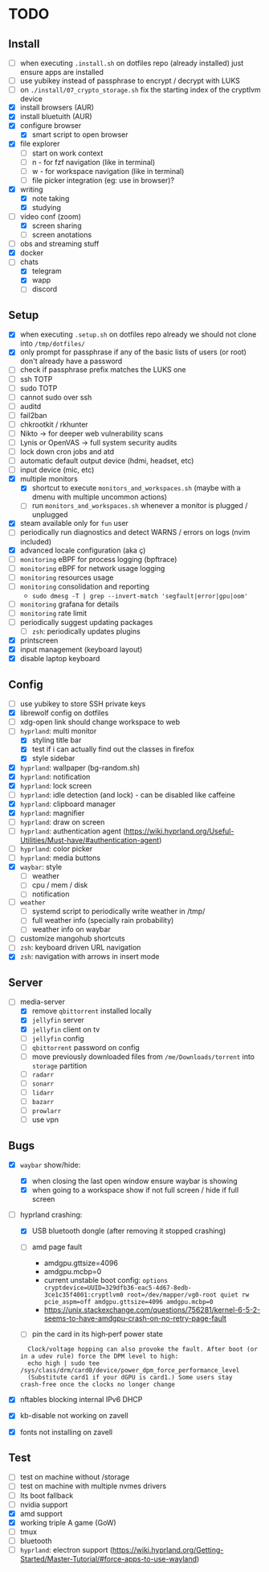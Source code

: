 # TODO

## Install

- [ ] when executing `.install.sh` on dotfiles repo (already installed) just ensure apps are installed
- [ ] use yubikey instead of passphrase to encrypt / decrypt with LUKS
- [ ] on `./install/07_crypto_storage.sh` fix the starting index of the cryptlvm device
- [x] install browsers (AUR)
- [x] install bluetuith (AUR)
- [x] configure browser
  - [x] smart script to open browser
- [x] file explorer
  - [ ] start on work context
  - [ ] n - for fzf navigation (like in terminal)
  - [ ] w - for workspace navigation (like in terminal)
  - [ ] file picker integration (eg: use in browser)?
- [x] writing
  - [x] note taking
  - [x] studying
- [ ] video conf (zoom)
  - [x] screen sharing
  - [ ] screen anotations
- [ ] obs and streaming stuff
- [x] docker
- [ ] chats
  - [x] telegram
  - [x] wapp
  - [ ] discord

## Setup

- [x] when executing `.setup.sh` on dotfiles repo already we should not clone into `/tmp/dotfiles/`
- [x] only prompt for passphrase if any of the basic lists of users (or root) don't already have a password
- [ ] check if passphrase prefix matches the LUKS one
- [ ] ssh TOTP
- [ ] sudo TOTP
- [ ] cannot sudo over ssh
- [ ] auditd
- [ ] fail2ban
- [ ] chkrootkit / rkhunter
- [ ] Nikto → for deeper web vulnerability scans
- [ ] Lynis or OpenVAS → full system security audits
- [ ] lock down cron jobs and atd
- [ ] automatic default output device (hdmi, headset, etc)
- [ ] input device (mic, etc)
- [x] multiple monitors
  - [x] shortcut to execute `monitors_and_workspaces.sh` (maybe with a dmenu with multiple uncommon actions)
  - [ ] run `monitors_and_workspaces.sh` whenever a monitor is plugged / unplugged
- [x] steam available only for `fun` user
- [ ] periodically run diagnostics and detect WARNS / errors on logs (nvim included)
- [x] advanced locale configuration (aka ç)
- [ ] `monitoring` eBPF for process logging (bpftrace)
- [ ] `monitoring` eBPF for network usage logging
- [ ] `monitoring` resources usage
- [ ] `monitoring` consolidation and reporting
  - `sudo dmesg -T | grep --invert-match 'segfault|error|gpu|oom'`
- [ ] `monitoring` grafana for details
- [ ] `monitoring` rate limit
- [ ] periodically suggest updating packages
  - [ ] `zsh`: periodically updates plugins
- [x] printscreen
- [x] input management (keyboard layout)
- [x] disable laptop keyboard

## Config

- [ ] use yubikey to store SSH private keys
- [x] librewolf config on dotfiles
- [ ] xdg-open link should change workspace to web
- [ ] `hyprland`: multi monitor
  - [x] styling title bar
  - [x] test if i can actually find out the classes in firefox
  - [x] style sidebar
- [x] `hyprland`: wallpaper (bg-random.sh)
- [x] `hyprland`: notification
- [x] `hyprland`: lock screen
- [ ] `hyprland`: idle detection (and lock) - can be disabled like caffeine
- [x] `hyprland`: clipboard manager
- [x] `hyprland`: magnifier
- [ ] `hyprland`: draw on screen
- [ ] `hyprland`: authentication agent (https://wiki.hyprland.org/Useful-Utilities/Must-have/#authentication-agent)
- [ ] `hyprland`: color picker
- [ ] `hyprland`: media buttons
- [x] `waybar`: style
  - [ ] weather
  - [ ] cpu / mem / disk
  - [ ] notification
- [ ] `weather`
  - [ ] systemd script to periodically write weather in /tmp/
  - [ ] full weather info (specially rain probability)
  - [ ] weather info on waybar
- [ ] customize mangohub shortcuts
- [ ] `zsh`: keyboard driven URL navigation
- [x] `zsh`: navigation with arrows in insert mode

## Server

- [ ] media-server
  - [x] remove `qbittorrent` installed locally
  - [x] `jellyfin` server
  - [x] `jellyfin` client on tv
  - [ ] `jellyfin` config
  - [ ] `qbittorrent` password on config
  - [ ] move previously downloaded files from `/me/Downloads/torrent` into `storage` partition
  - [ ] `radarr`
  - [ ] `sonarr`
  - [ ] `lidarr`
  - [ ] `bazarr`
  - [ ] `prowlarr`
  - [ ] use vpn

## Bugs

- [x] `waybar` show/hide:
  - [x] when closing the last open window ensure waybar is showing
  - [x] when going to a workspace show if not full screen / hide if full screen
- [ ] hyprland crashing:

  - [x] USB bluetooth dongle (after removing it stopped crashing)
  - [ ] amd page fault

    - amdgpu.gttsize=4096
    - amdgpu.mcbp=0
    - current unstable boot config: `options cryptdevice=UUID=329dfb36-eac5-4d67-8edb-3ce1c35f4001:cryptlvm0 root=/dev/mapper/vg0-root quiet rw pcie_aspm=off amdgpu.gttsize=4096 amdgpu.mcbp=0`
    - https://unix.stackexchange.com/questions/756281/kernel-6-5-2-seems-to-have-amdgpu-crash-on-no-retry-page-fault

  - [ ] pin the card in its high‑perf power state

  ```
    Clock/voltage hopping can also provoke the fault. After boot (or in a udev rule) force the DPM level to high:
    echo high | sudo tee /sys/class/drm/card0/device/power_dpm_force_performance_level
    (Substitute card1 if your dGPU is card1.) Some users stay crash‑free once the clocks no longer change
  ```

- [x] nftables blocking internal IPv6 DHCP
- [x] kb-disable not working on zavell
- [x] fonts not installing on zavell

## Test

- [ ] test on machine without /storage
- [ ] test on machine with multiple nvmes drivers
- [ ] lts boot fallback
- [ ] nvidia support
- [x] amd support
- [x] working triple A game (GoW)
- [ ] tmux
- [ ] bluetooth
- [ ] `hyprland`: electron support (https://wiki.hyprland.org/Getting-Started/Master-Tutorial/#force-apps-to-use-wayland)
